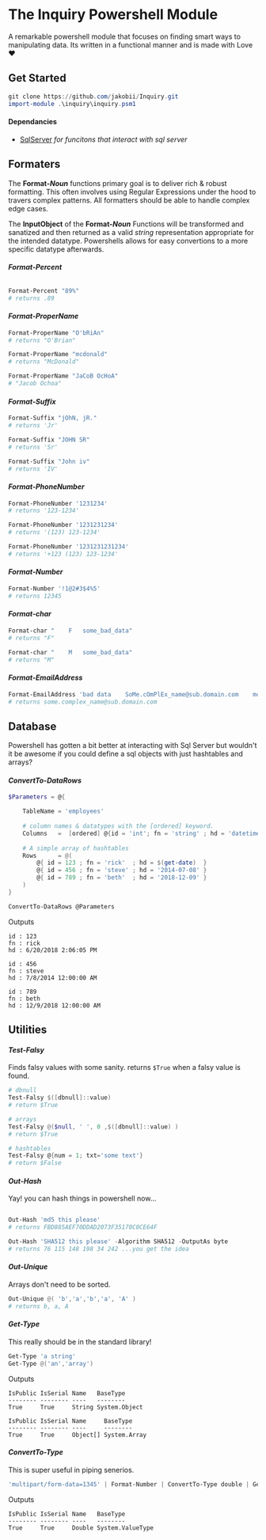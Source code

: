 # The Inquiry Powershell Module
A remarkable powershell module that focuses on finding smart ways to manipulating data. Its written in a functional manner and is made with Love ❤️

## Get Started
```powershell
git clone https://github.com/jakobii/Inquiry.git
import-module .\inquiry\inquiry.psm1
```

#### Dependancies
 - [SqlServer](https://docs.microsoft.com/en-us/sql/powershell/download-sql-server-ps-module) *for funcitons that interact with sql server*




## Formaters

The **Format-*Noun*** functions primary goal is to deliver rich & robust formatting. This often involves using Regular Expressions under the hood to travers complex patterns. All formatters should be able to handle complex edge cases. 

The **InputObject** of the **Format-*Noun*** Functions will be transformed and sanatized and then returned as a valid *string* representation appropriate for the intended datatype. Powershells allows for easy convertions to a more specific datatype afterwards.


#### *Format-Percent*
```powershell

Format-Percent "89%"
# returns .89
```

#### *Format-ProperName*
```powershell
Format-ProperName "O'bRiAn"
# returns "O'Brian"

Format-ProperName "mcdonald"
# returns "McDonald" 

Format-ProperName "JaCoB OcHoA"
# "Jacob Ochoa"
```
#### *Format-Suffix*
```powershell
Format-Suffix "jOhN, jR."
# returns 'Jr'

Format-Suffix "JOHN SR"
# returns 'Sr'

Format-Suffix "John iv"
# returns 'IV' 
```
#### *Format-PhoneNumber*
```powershell
Format-PhoneNumber '1231234'
# returns '123-1234'

Format-PhoneNumber '1231231234'
# returns '(123) 123-1234' 

Format-PhoneNumber '1231231231234'
# returns '+123 (123) 123-1234'
```
#### *Format-Number*
```powershell
Format-Number '!1@2#3$4%5'
# returns 12345 
```

#### *Format-char*
```powershell
Format-char "    F   some_bad_data"
# returns "F"

Format-char "    M   some_bad_data"
# returns "M"
```

#### *Format-EmailAddress*
```powershell
Format-EmailAddress 'bad data    SoMe.cOmPlEx_name@sub.domain.com    more bad data?' 
# returns some.complex_name@sub.domain.com
```


## Database
Powershell has gotten a bit better at interacting with Sql Server but wouldn't it be awesome if you could define a sql objects with just hashtables and arrays?

#### *ConvertTo-DataRows*
```powershell
$Parameters = @{

    TableName = 'employees'
    
    # column names & datatypes with the [ordered] keyword.
    Columns   =  [ordered] @{id = 'int'; fn = 'string' ; hd = 'datetime'}
    
    # A simple array of hashtables
    Rows      = @(
        @{ id = 123 ; fn = 'rick'  ; hd = $(get-date)  }
        @{ id = 456 ; fn = 'steve' ; hd = '2014-07-08' }
        @{ id = 789 ; fn = 'beth'  ; hd = '2018-12-09' }
    )
}

ConvertTo-DataRows @Parameters
```
Outputs
```
id : 123
fn : rick
hd : 6/20/2018 2:06:05 PM

id : 456
fn : steve
hd : 7/8/2014 12:00:00 AM

id : 789
fn : beth
hd : 12/9/2018 12:00:00 AM
```

## Utilities


#### *Test-Falsy* 
Finds falsy values with some sanity. returns `$True` when a falsy value is found.
```powershell
# dbnull
Test-Falsy $([dbnull]::value)
# return $True

# arrays
Test-Falsy @($null, ' ', 0 ,$([dbnull]::value) )
# return $True

# hashtables
Test-Falsy @{num = 1; txt='some text'}
# return $False
```


#### *Out-Hash* 
Yay! you can hash things in powershell now...
```powershell

Out-Hash 'md5 this please'
# returns FBD885AEF70DDAD2073F35170C0CE64F

Out-Hash 'SHA512 this please' -Algorithm SHA512 -OutputAs byte
# returns 76 115 148 198 34 242 ...you get the idea
```


#### *Out-Unique* 
Arrays don't need to be sorted.
```powershell
Out-Unique @( 'b','a','b','a', 'A' )
# returns b, a, A
```
#### *Get-Type*
This really should be in the standard library!
```powershell
Get-Type 'a string'
Get-Type @('an','array')
```
Outputs
```
IsPublic IsSerial Name   BaseType
-------- -------- ----   --------
True     True     String System.Object

IsPublic IsSerial Name     BaseType
-------- -------- ----     --------
True     True     Object[] System.Array

```
#### *ConvertTo-Type*
This is super useful in piping senerios.
```powershell
'multipart/form-data=1345' | Format-Number | ConvertTo-Type double | Get-Type
```
Outputs
```
IsPublic IsSerial Name   BaseType
-------- -------- ----   --------
True     True     Double System.ValueType
```






